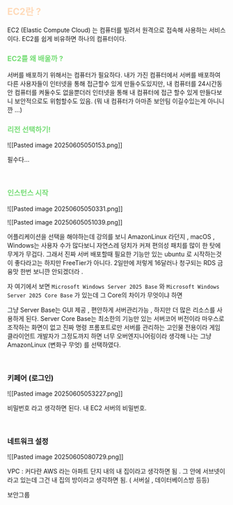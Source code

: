 ## <font color="#ffdab9">EC2란 ?</font>

EC2 (Elastic Compute Cloud) 는 컴퓨터를 빌려서 원격으로 접속해 사용하는 서비스이다.
EC2를 쉽게 비유하면 하나의 컴퓨터이다.

### <font color="#77dd77">EC2를 왜 배울까 ?</font>

서버를 배포하기 위해서는 컴퓨터가 필요하다.
내가 가진 컴퓨터에서 서버를 배포하여 다른 사용자들이 인터넷을 통해 접근할수 있게 만들수도있지만, 
내 컴퓨터를 24시간동안 컴퓨터를 켜둘수도 없을뿐더러 인터넷을 통해 내 컴퓨터에 접근 할수 있게 만들다보니 보안적으로도 위험할수도 있음. (뭐 내 컴퓨터가 아마존 보안팀 이길수있는게 아니니깐 ...)

### <font color="#77dd77">리전 선택하기! </font>

![[Pasted image 20250605050153.png]]

필수다... 

<br>

### <font color="#77dd77">인스턴스 시작 </font>

![[Pasted image 20250605050331.png]]


![[Pasted image 20250605051039.png]]

어플리케이션을 선택을 해야하는데 강의를 보니 AmazonLinux 라던지 , macOS , Windows는 
사용자 수가 많다보니 자연스레 덩치가 커져 편의성 패치를 많이 한 탓에 무게가 무겁다. 그래서 진짜 서버 배포할때 필요한 기능만 있는 ubuntu 로 시작하는것이 좋다라고는 하지만 FreeTier가 아니다.
2일만에 저렇게 16달러나 청구되는 RDS 금융맛 한번 보니깐 안되겠더라 . 

자 여기에서 보면 `Microsoft Windows Server 2025 Base` 와 `Microsoft Windows Server 2025 Core Base`
가 있는데 그 Core의 차이가 무엇이냐 하면 

그냥 Server Base는 GUI 제공 , 편안하게 서버관리가능 , 하지만 더 많은 리소스를 사용하게 된다.
Server Core Base는 최소한의 기능만 있는 서버코어 버전이라 마우스로 조작하는 화면이 없고 진짜 명령 프롬포트로만 서버를 관리하는 고인물 전용이라 게임 클라이언트 개발자가 그정도까지 하면 너무 오버엔지니어링이라 생각해 나는 그냥 AmazonLinux (변화구 무엇) 를 선택하였다.

<br>


### 키페어 (로그인)
![[Pasted image 20250605053227.png]]

비밀번호 라고 생각하면 된다. 내 EC2 서버의 비밀번호.

<br>

### 네트워크 설정

![[Pasted image 20250605080729.png]]

VPC : 커다란 AWS 라는 아파트 단지 내의 내 집이라고 생각하면 됨 . 
그 안에 서브넷이라고 있는데 그건 내 집의 방이라고 생각하면 됨. ( 서버실 , 데이터베이스방 등등)

보안그룹 




<Br>


